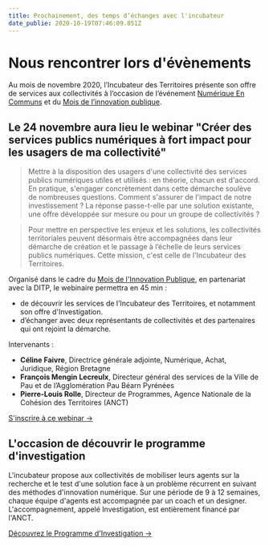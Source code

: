 ```yaml
---
title: Prochainement, des temps d’échanges avec l'incubateur
date_publie: 2020-10-19T07:46:09.851Z
---
```

# **Nous rencontrer lors d'évènements**

Au mois de novembre 2020, l’Incubateur des Territoires présente son offre de services aux collectivités à l’occasion de l’événement [Numérique En Communs](https://numerique-en-communs.fr/) et du [Mois de l’innovation publique](https://www.modernisation.gouv.fr/mois-innovation-publique/).

## Le 24 novembre aura lieu le webinar "Créer des services publics numériques à fort impact pour les usagers de ma collectivité"

> Mettre à la disposition des usagers d'une collectivité des services publics numériques utiles et utilisés : en théorie, chacun est d'accord. En pratique, s'engager concrètement dans cette démarche soulève de nombreuses questions. Comment s'assurer de l'impact de notre investissement ? La réponse passe-t-elle par une solution existante, une offre développée sur mesure ou pour un groupe de collectivités ?

> Pour mettre en perspective les enjeux et les solutions, les collectivités territoriales peuvent désormais être accompagnées dans leur démarche de création et le passage à l’échelle de leurs services publics numériques. Cette mission, c'est celle de l'Incubateur des Territoires.


Organisé dans le cadre du [Mois de l'Innovation Publique](https://app.livestorm.co/incubateur-des-territoires/creer-des-services-publics-numeriques-a-fort-impact/), en partenariat avec la DITP, le webinaire permettra en 45 min :

* de découvrir les services de l’Incubateur des Territoires, et notamment son offre d'Investigation.
* d’échanger avec deux représentants de collectivités et des partenaires qui ont rejoint la démarche.

Intervenants :

* **Céline Faivre**, Directrice générale adjointe, Numérique, Achat, Juridique, Région Bretagne
* **François Mengin Lecreulx**, Directeur général des services de la Ville de Pau et de l’Agglomération Pau Béarn Pyrénées
* **Pierre-Louis Rolle**, Directeur de Programmes, Agence Nationale de la Cohésion des Territoires (ANCT)

<a class="cta shadow-yellow" href="https://app.livestorm.co/ditp-1/ditp-anct-innovation-territoriale">
 S'inscrire à ce webinar →
</a>

## L'occasion de découvrir le programme d'investigation

L'incubateur propose aux collectivités de mobiliser leurs agents sur la recherche et le test d'une solution face à un problème récurrent en suivant des méthodes d'innovation numérique. Sur une période de 9 à 12 semaines, chaque équipe d'agents est accompagnée par un coach et un designer. L'accompagnement, appelé Investigation, est entièrement financé par l'ANCT.

<a class="cta shadow-yellow" href="/offre/collectivites/">
  Découvrez le Programme d'Investigation →
</a>